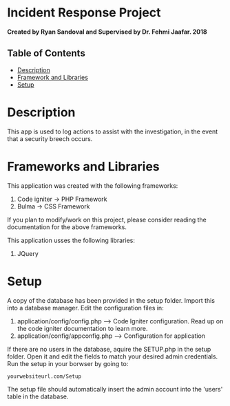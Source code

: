 # Incident Response Project


**Created by Ryan Sandoval and Supervised by Dr. Fehmi Jaafar. 2018**

## Table of Contents

- [Description](#sescription)
- [Framework and Libraries](#frameworks-and-libraries)
- [Setup](#setup)

Description
==========
This app is used to log actions to assist with the investigation, in the event that a security breech occurs.


Frameworks and Libraries
========================

This application was created with the following frameworks:
1. Code igniter -> PHP Framework
2. Bulma -> CSS Framework

If you plan to modify/work on this project, please consider reading the documentation for the above frameworks.

This application usses the following libraries:
1. JQuery

Setup
=====
A copy of the database has been provided in the setup folder. Import this into a database manager.
Edit the configuration files in:
1. application/config/config.php	--> Code Igniter configuration. Read up on the code igniter documentation to learn more.
2. application/config/appconfig.php --> Configuration for application

If there are no users in the database, aquire the SETUP.php in the setup folder. Open it and edit the fields to match your desired admin credentials. Run the setup in your borwser by going to:

`yourwebsiteurl.com/Setup`

The setup file should automatically insert the admin account into the 'users' table in the database.